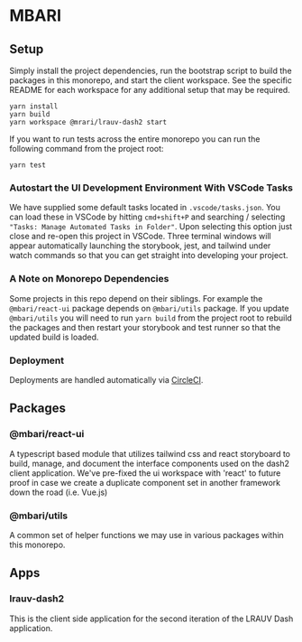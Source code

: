 # MBARI

## Setup

Simply install the project dependencies, run the bootstrap script to build the packages in this monorepo, and start the client workspace. See the specific README for each workspace for any additional setup that may be required.

```
yarn install
yarn build
yarn workspace @mrari/lrauv-dash2 start
```

If you want to run tests across the entire monorepo you can run the following command from the project root:

```
yarn test
```

### Autostart the UI Development Environment With VSCode Tasks

We have supplied some default tasks located in `.vscode/tasks.json`. You can load these in VSCode by hitting `cmd+shift+P` and searching / selecting `"Tasks: Manage Automated Tasks in Folder"`. Upon selecting this option just close and re-open this project in VSCode. Three terminal windows will appear automatically launching the storybook, jest, and tailwind under watch commands so that you can get straight into developing your project.

### A Note on Monorepo Dependencies

Some projects in this repo depend on their siblings. For example the `@mbari/react-ui` package depends on `@mbari/utils` package. If you update `@mbari/utils` you will need to run `yarn build` from the project root to rebuild the packages and then restart your storybook and test runner so that the updated build is loaded.

### Deployment

Deployments are handled automatically via [CircleCI](https://www.circleci.com).

## Packages

### @mbari/react-ui

A typescript based module that utilizes tailwind css and react storyboard to build, manage, and document the interface components used on the dash2 client application. We've pre-fixed the ui workspace with 'react' to future proof in case we create a duplicate component set in another framework down the road (i.e. Vue.js)

### @mbari/utils

A common set of helper functions we may use in various packages within this monorepo.

## Apps

### lrauv-dash2

This is the client side application for the second iteration of the LRAUV Dash application.
